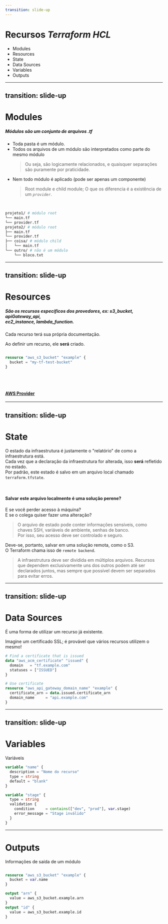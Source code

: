 ```yaml
---
transition: slide-up
---
```


# Recursos _Terraform HCL_

<Logo />

- Modules
- Resources
- State
- Data Sources
- Variables
- Outputs

---
transition: slide-up
---

# Modules

<Logo />

##### Módulos são um conjunto de arquivos .tf

- Toda pasta é um módulo.
- Todos os arquivos de um módulo são interpretados como parte do mesmo módulo
    > Ou seja, são logicamente relacionados, e quaisquer separações são puramente por praticidade.
- Nem todo módulo é aplicado (pode ser apenas um componente)
    > Root module e child module;
    > O que os diferencia é a existência de um _`provider`_.

<br/>

```sh
projeto1/ # módulo root
└── main.tf
└── provider.tf
projeto2/ # módulo root
├── main.tf
└── provider.tf
├── coisa/ # módulo child
│   └── main.tf
└── outro/ # não é um módulo
    └── bloco.txt
```

<!--
Módulos child podem estar em qualquer lugar! Como repositórios ou outras pastas.
-->

---
transition: slide-up
---

# Resources

<Logo />

##### São os recursos específicos dos provedores, ex: s3_bucket, apiGateway_api,<br> ec2_instance, lambda_function.

Cada recurso terá sua própria documentação.

Ao definir um recurso, ele **será** criado.

```tf

resource "aws_s3_bucket" "example" {
  bucket = "my-tf-test-bucket"
}

```

<br/>
<br/>

#### [AWS Provider](https://registry.terraform.io/providers/hashicorp/aws/latest/docs)

<!--
São um produto de um provedor.
-->

---
transition: slide-up
---

# State

<Logo />

O estado da infraestrutura é justamente o "relatório" de como a infraestrutura está.<br>Cada vez que a declaração da infraestrutura for alterada, isso **será** refletido no estado.<br>Por padrão, este estado é salvo em um arquivo local chamado `terraform.tfstate`.

</br>

<v-click>

#### Salvar este arquivo localmente é uma solução <span v-mark.underline.orange="1" style="color:var(--tertiary)">perene?</span>

</v-click>

<v-click>

E se você perder acesso à máquina?<br>E se o colega quiser fazer uma alteração?

</v-click>

<v-click>

> O arquivo de estado pode conter informações sensíveis, como chaves SSH, variáveis de ambiente, senhas de banco.<br>Por isso, seu acesso deve ser controlado e seguro.

Deve-se, portanto, salvar em uma solução remota, como o S3.<br>O Terraform chama isso de `remote backend`.

> A infraestrutura deve ser dividida em múltiplos arquivos. Recursos que dependem exclusivamente uns dos outros podem até ser declarados juntos, mas sempre que possível devem ser separados para evitar erros.

</v-click>

---
transition: slide-up
---

# Data Sources

<Logo />

É uma forma de utilizar um recurso já existente.

Imagine um certificado SSL; é provável que vários recursos utilizem o mesmo!

```tf
# Find a certificate that is issued
data "aws_acm_certificate" "issued" {
  domain   = "tf.example.com"
  statuses = ["ISSUED"]
}

# Use certificate
resource "aws_api_gateway_domain_name" "example" {
  certificate_arn = data.issued.certificate_arn
  domain_name     = "api.example.com"
}
```

---
transition: slide-up
---

# Variables

<Logo />

Variáveis

```tf
variable "name" {
  description = "Nome do recurso"
  type = string
  default = "blank"
}

variable "stage" {
  type = string
  validation {
    condition     = contains(["dev", "prod"], var.stage)
    error_message = "Stage inválido"
  }
}

```

---

# Outputs

<Logo />

Informações de saída de um módulo

```tf

resource "aws_s3_bucket" "example" {
  bucket = var.name
}

output "arn" {
  value = aws_s3_bucket.example.arn
}
output "id" {
  value = aws_s3_bucket.example.id
}

```